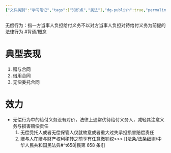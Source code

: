 ```yaml
---
{"文件类别":"学习笔记","tags":["知识点","民法"],"dg-publish":true,"permalink":"/学习笔记studyup/民法总论/无偿行为/","dgPassFrontmatter":true,"created":"2024-09-13T08:54:58.864+08:00","updated":"2024-10-27T20:14:00.886+08:00"}
---
```


无偿行为：指一方当事人负担给付义务不以对方当事人负担对待给付义务为前提的法律行为 #背诵/概念 
# 典型表现
1. 赠与合同
2. 借用合同
3. 无偿委托合同
# 效力
- 无偿行为中的给付义务没有对价，法律上通常优待给付义务人，减轻其注意义务与损害赔偿责任
	1. 无偿受托人或者无偿保管人仅就故意或者重大过失承担损害赔偿责任
	2. 赠与人在赠与财产权利移转之前享有任意撤销权>>> [[法条/法条细则/中华人民共和国民法典#^t658\|民第 658 条Ⅰ]]